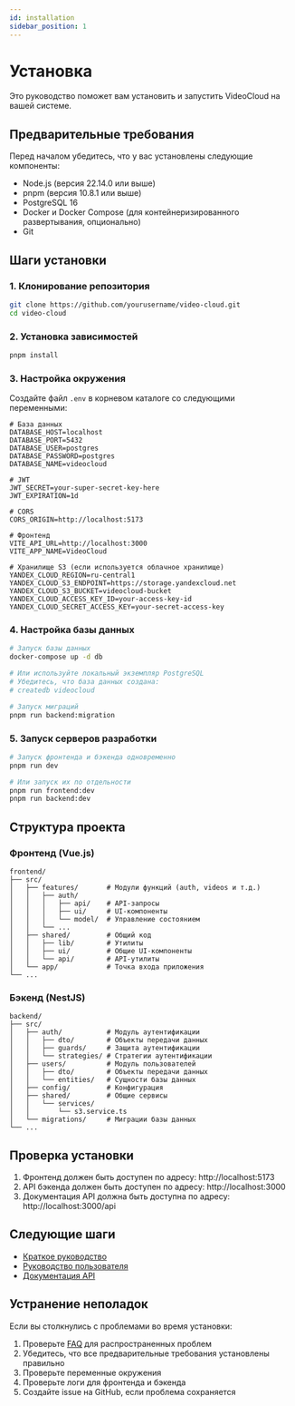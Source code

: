 ```yaml
---
id: installation
sidebar_position: 1
---
```


# Установка

Это руководство поможет вам установить и запустить VideoCloud на вашей системе.

## Предварительные требования

Перед началом убедитесь, что у вас установлены следующие компоненты:

- Node.js (версия 22.14.0 или выше)
- pnpm (версия 10.8.1 или выше)
- PostgreSQL 16
- Docker и Docker Compose (для контейнеризированного развертывания, опционально)
- Git

## Шаги установки

### 1. Клонирование репозитория

```bash
git clone https://github.com/yourusername/video-cloud.git
cd video-cloud
```

### 2. Установка зависимостей

```bash
pnpm install
```

### 3. Настройка окружения

Создайте файл `.env` в корневом каталоге со следующими переменными:

```env
# База данных
DATABASE_HOST=localhost
DATABASE_PORT=5432
DATABASE_USER=postgres
DATABASE_PASSWORD=postgres
DATABASE_NAME=videocloud

# JWT
JWT_SECRET=your-super-secret-key-here
JWT_EXPIRATION=1d

# CORS
CORS_ORIGIN=http://localhost:5173

# Фронтенд
VITE_API_URL=http://localhost:3000
VITE_APP_NAME=VideoCloud

# Хранилище S3 (если используется облачное хранилище)
YANDEX_CLOUD_REGION=ru-central1
YANDEX_CLOUD_S3_ENDPOINT=https://storage.yandexcloud.net
YANDEX_CLOUD_S3_BUCKET=videocloud-bucket
YANDEX_CLOUD_ACCESS_KEY_ID=your-access-key-id
YANDEX_CLOUD_SECRET_ACCESS_KEY=your-secret-access-key
```

### 4. Настройка базы данных

```bash
# Запуск базы данных
docker-compose up -d db

# Или используйте локальный экземпляр PostgreSQL
# Убедитесь, что база данных создана:
# createdb videocloud

# Запуск миграций
pnpm run backend:migration
```

### 5. Запуск серверов разработки

```bash
# Запуск фронтенда и бэкенда одновременно
pnpm run dev

# Или запуск их по отдельности
pnpm run frontend:dev
pnpm run backend:dev
```

## Структура проекта

### Фронтенд (Vue.js)
```
frontend/
├── src/
│   ├── features/       # Модули функций (auth, videos и т.д.)
│   │   ├── auth/
│   │   │   ├── api/    # API-запросы
│   │   │   ├── ui/     # UI-компоненты 
│   │   │   └── model/  # Управление состоянием
│   │   └── ...
│   ├── shared/         # Общий код
│   │   ├── lib/        # Утилиты
│   │   ├── ui/         # Общие UI-компоненты
│   │   └── api/        # API-утилиты
│   └── app/            # Точка входа приложения
└── ...
```

### Бэкенд (NestJS)
```
backend/
├── src/
│   ├── auth/           # Модуль аутентификации
│   │   ├── dto/        # Объекты передачи данных
│   │   ├── guards/     # Защита аутентификации
│   │   └── strategies/ # Стратегии аутентификации
│   ├── users/          # Модуль пользователей
│   │   ├── dto/        # Объекты передачи данных
│   │   └── entities/   # Сущности базы данных
│   ├── config/         # Конфигурация
│   ├── shared/         # Общие сервисы
│   │   └── services/
│   │       └── s3.service.ts
│   └── migrations/     # Миграции базы данных
└── ...
```

## Проверка установки

1. Фронтенд должен быть доступен по адресу: http://localhost:5173
2. API бэкенда должен быть доступен по адресу: http://localhost:3000
3. Документация API должна быть доступна по адресу: http://localhost:3000/api

## Следующие шаги

- [Краткое руководство](./quickstart)
- [Руководство пользователя](/docs/user-guide/video-management)
- [Документация API](/docs/api/api-overview)

## Устранение неполадок

Если вы столкнулись с проблемами во время установки:

1. Проверьте [FAQ](/docs/faq) для распространенных проблем
2. Убедитесь, что все предварительные требования установлены правильно
3. Проверьте переменные окружения
4. Проверьте логи для фронтенда и бэкенда
5. Создайте issue на GitHub, если проблема сохраняется 